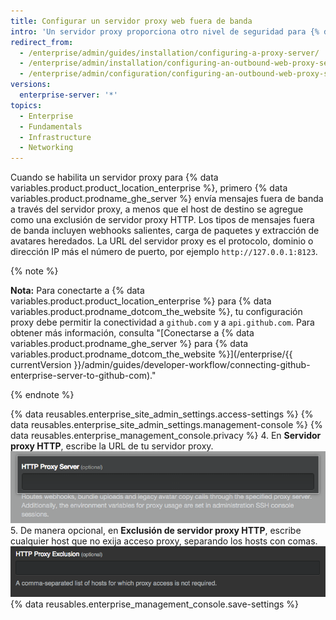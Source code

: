 ```yaml
---
title: Configurar un servidor proxy web fuera de banda
intro: 'Un servidor proxy proporciona otro nivel de seguridad para {% data variables.product.product_location_enterprise %}.'
redirect_from:
  - /enterprise/admin/guides/installation/configuring-a-proxy-server/
  - /enterprise/admin/installation/configuring-an-outbound-web-proxy-server
  - /enterprise/admin/configuration/configuring-an-outbound-web-proxy-server
versions:
  enterprise-server: '*'
topics:
  - Enterprise
  - Fundamentals
  - Infrastructure
  - Networking
---
```


Cuando se habilita un servidor proxy para {% data variables.product.product_location_enterprise %}, primero {% data variables.product.prodname_ghe_server %} envía mensajes fuera de banda a través del servidor proxy, a menos que el host de destino se agregue como una exclusión de servidor proxy HTTP. Los tipos de mensajes fuera de banda incluyen webhooks salientes, carga de paquetes y extracción de avatares heredados. La URL del servidor proxy es el protocolo, dominio o dirección IP más el número de puerto, por ejemplo `http://127.0.0.1:8123`.

{% note %}

**Nota:**  Para conectarte a {% data variables.product.product_location_enterprise %} para {% data variables.product.prodname_dotcom_the_website %}, tu configuración proxy debe permitir la conectividad a `github.com` y a `api.github.com`. Para obtener más información, consulta "[Conectarse a {% data variables.product.prodname_ghe_server %} para {% data variables.product.prodname_dotcom_the_website %}](/enterprise/{{ currentVersion }}/admin/guides/developer-workflow/connecting-github-enterprise-server-to-github-com)."

{% endnote %}

{% data reusables.enterprise_site_admin_settings.access-settings %}
{% data reusables.enterprise_site_admin_settings.management-console %}
{% data reusables.enterprise_management_console.privacy %}
4. En **Servidor proxy HTTP**, escribe la URL de tu servidor proxy. ![Campo para escribir la URL del servidor proxy HTTP](/assets/images/enterprise/management-console/http-proxy-field.png)
5. De manera opcional, en **Exclusión de servidor proxy HTTP**, escribe cualquier host que no exija acceso proxy, separando los hosts con comas. ![Campo para escribir cualquier Exclusión de Proxy HTTP](/assets/images/enterprise/management-console/http-proxy-exclusion-field.png)
{% data reusables.enterprise_management_console.save-settings %}

